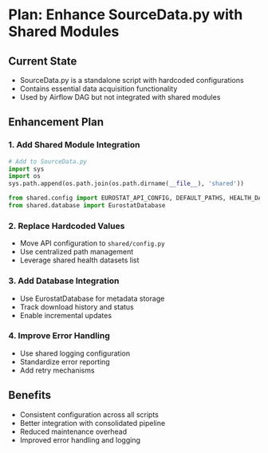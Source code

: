 # Plan: Enhance SourceData.py with Shared Modules

## Current State
- SourceData.py is a standalone script with hardcoded configurations
- Contains essential data acquisition functionality
- Used by Airflow DAG but not integrated with shared modules

## Enhancement Plan

### 1. Add Shared Module Integration
```python
# Add to SourceData.py
import sys
import os
sys.path.append(os.path.join(os.path.dirname(__file__), 'shared'))

from shared.config import EUROSTAT_API_CONFIG, DEFAULT_PATHS, HEALTH_DATASETS
from shared.database import EurostatDatabase
```

### 2. Replace Hardcoded Values
- Move API configuration to `shared/config.py`
- Use centralized path management
- Leverage shared health datasets list

### 3. Add Database Integration
- Use EurostatDatabase for metadata storage
- Track download history and status
- Enable incremental updates

### 4. Improve Error Handling
- Use shared logging configuration
- Standardize error reporting
- Add retry mechanisms

## Benefits
- Consistent configuration across all scripts
- Better integration with consolidated pipeline
- Reduced maintenance overhead
- Improved error handling and logging 